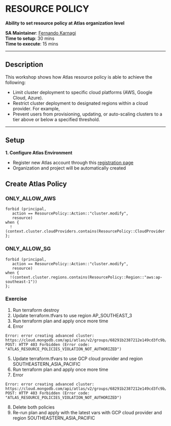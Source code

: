 # RESOURCE POLICY

__Ability to set resource policy at Atlas organization level__

__SA Maintainer__: [Fernando Karnagi](mailto:fernando.karnagi@mongodb.com) <br/>
__Time to setup__: 30 mins <br/>
__Time to execute__: 15 mins <br/>


---

## Description
 
This workshop shows how Atlas resource policy is able to achieve the following:
- Limit cluster deployment to specific cloud platforms (AWS, Google Cloud, Azure).
- Restrict cluster deployment to designated regions within a cloud provider. For example,
- Prevent users from provisioning, updating, or auto-scaling clusters to a tier above or below a specified threshold.

---

## Setup

__1. Configure Atlas Environment__
* Register new Atlas account through this [registration page](https://www.mongodb.com/cloud/atlas/register)
* Organization and project will be automatically created

## Create Atlas Policy

### ONLY_ALLOW_AWS
```
forbid (principal, 
   action == ResourcePolicy::Action::"cluster.modify", 
   resource) 
when { 
  !(context.cluster.cloudProviders.contains(ResourcePolicy::CloudProvider::"aws"))
};
```

### ONLY_ALLOW_SG
```
forbid (principal, 
   action == ResourcePolicy::Action::"cluster.modify", 
   resource) 
when { 
  !(context.cluster.regions.contains(ResourcePolicy::Region::"aws:ap-southeast-1"))
};
```
 
### Exercise

1. Run terraform destroy
2. Update terraform.tfvars to use region AP_SOUTHEAST_3
3. Run terraform plan and apply once more time
4. Error

```
Error: error creating advanced cluster: https://cloud.mongodb.com/api/atlas/v2/groups/68291b2387212e149cd3fc9b/clusters POST: HTTP 403 Forbidden (Error code: "ATLAS_RESOURCE_POLICIES_VIOLATION_NOT_AUTHORIZED")
```

5. Update terraform.tfvars to use GCP cloud provider and region SOUTHEASTERN_ASIA_PACIFIC
6. Run terraform plan and apply once more time
7. Error

```
Error: error creating advanced cluster: https://cloud.mongodb.com/api/atlas/v2/groups/68291b2387212e149cd3fc9b/clusters POST: HTTP 403 Forbidden (Error code: "ATLAS_RESOURCE_POLICIES_VIOLATION_NOT_AUTHORIZED")
```

8. Delete both policies
9. Re-run plan and apply with the latest vars with GCP cloud provider and region SOUTHEASTERN_ASIA_PACIFIC